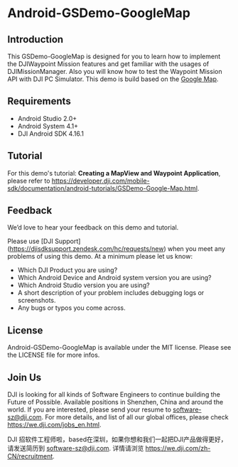 # Android-GSDemo-GoogleMap

## Introduction

This GSDemo-GoogleMap is designed for you to learn how to implement the DJIWaypoint Mission features and get familiar with the usages of DJIMissionManager. Also you will know how to test the Waypoint Mission API with DJI PC Simulator. This demo is build based on the [Google Map](https://developers.google.com/maps).

## Requirements

 - Android Studio 2.0+
 - Android System 4.1+
 - DJI Android SDK 4.16.1

## Tutorial

For this demo's tutorial: **Creating a MapView and Waypoint Application**, please refer to <https://developer.dji.com/mobile-sdk/documentation/android-tutorials/GSDemo-Google-Map.html>.

## Feedback

We’d love to hear your feedback on this demo and tutorial.

Please use [DJI Support] (https://djisdksupport.zendesk.com/hc/requests/new)  when you meet any problems of using this demo. At a minimum please let us know:

* Which DJI Product you are using?
* Which Android Device and Android system version you are using?
* Which Android Studio version you are using?
* A short description of your problem includes debugging logs or screenshots.
* Any bugs or typos you come across.

## License

Android-GSDemo-GoogleMap is available under the MIT license. Please see the LICENSE file for more infos.

## Join Us

DJI is looking for all kinds of Software Engineers to continue building the Future of Possible. Available positions in Shenzhen, China and around the world. If you are interested, please send your resume to <software-sz@dji.com>. For more details, and list of all our global offices, please check <https://we.dji.com/jobs_en.html>.

DJI 招软件工程师啦，based在深圳，如果你想和我们一起把DJI产品做得更好，请发送简历到 <software-sz@dji.com>.  详情请浏览 <https://we.dji.com/zh-CN/recruitment>.
